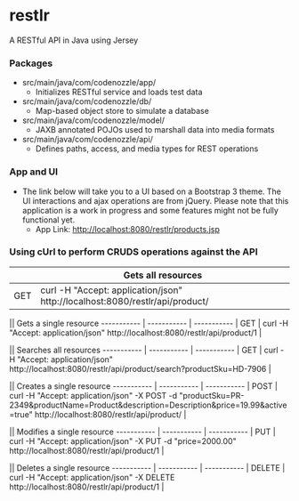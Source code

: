 # restlr
A RESTful API in Java using Jersey

### Packages
- src/main/java/com/codenozzle/app/
  - Initializes RESTful service and loads test data 
- src/main/java/com/codenozzle/db/
  - Map-based object store to simulate a database
- src/main/java/com/codenozzle/model/
  - JAXB annotated POJOs used to marshall data into media formats
- src/main/java/com/codenozzle/api/
  - Defines paths, access, and media types for REST operations

### App and UI
- The link below will take you to a UI based on a Bootstrap 3 theme. The UI interactions and ajax operations are from jQuery. Please note that this application is a work in progress and some features might not be fully functional yet.
  - App Link: [http://localhost:8080/restlr/products.jsp](http://localhost:8080/restlr/products.jsp)

### Using cUrl to perform CRUDS operations against the API
|| Gets all resources
| ----------- | ----------- |
| GET | curl -H "Accept: application/json" http://localhost:8080/restlr/api/product/ |

|| Gets a single resource
----------- | ----------- | -----------
| GET | curl -H "Accept: application/json" http://localhost:8080/restlr/api/product/1 |

|| Searches all resources
----------- | ----------- | -----------
| GET | curl -H "Accept: application/json" http://localhost:8080/restlr/api/product/search?productSku=HD-7906 |

|| Creates a single resource
----------- | ----------- | -----------
| POST | curl -H "Accept: application/json" -X POST -d "productSku=PR-2349&productName=Product&description=Description&price=19.99&active=true" http://localhost:8080/restlr/api/product/ |

|| Modifies a single resource
----------- | ----------- | -----------
| PUT | curl -H "Accept: application/json" -X PUT -d "price=2000.00" http://localhost:8080/restlr/api/product/1 |

|| Deletes a single resource
----------- | ----------- | -----------
| DELETE | curl -H "Accept: application/json" -X DELETE http://localhost:8080/restlr/api/product/1 |
